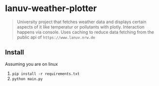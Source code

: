 # lanuv-weather-plotter

> University project that fetches weather data and displays certain aspects of it like temperatur or pollutants with plotly. Interaction happens via console. Uses caching to reduce data fetching from the public api of `https://www.lanuv.nrw.de`

## Install

Assuming you are on linux

1. `pip install -r requirements.txt`
2. `python main.py`
